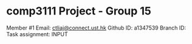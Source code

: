 # comp3111 Project - Group 15

Member #1
Email: ctliaj@connect.ust.hk
Github ID: a1347539
Branch ID:
Task assignment: INPUT

